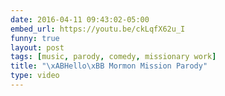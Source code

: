 ```yaml
---
date: 2016-04-11 09:43:02-05:00
embed_url: https://youtu.be/ckLqfX62u_I
funny: true
layout: post
tags: [music, parody, comedy, missionary work]
title: "\xABHello\xBB Mormon Mission Parody"
type: video
---
```


